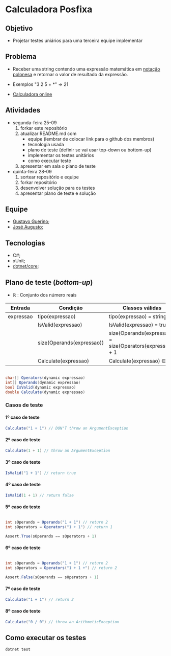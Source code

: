 # Calculadora Posfixa


## Objetivo
- Projetar testes uniários para uma terceira equipe implementar

## Problema
- Receber uma string contendo uma expressão matemática em [notação polonesa](https://pt.wikipedia.org/wiki/Nota%C3%A7%C3%A3o_polonesa) e retornar o valor de resultado da expressão.

- Exemplos
"3 2 5 + *" => 21

- [Calculadora online](https://epxx.co/ctb/hp12c.html)


## Atividades
- segunda-feira 25-09
   1. forkar este repositório
   1. atualizar README.md com
      - equipe (lembrar de colocar link para o github dos membros)
      - tecnologia usada
      - plano de teste (definir se vai usar top-down ou bottom-up)
      - implementar os testes unitários
      - como executar teste
   1. apresentar em sala o plano de teste
- quinta-feira 28-09
   1. sortear repositório e equipe
   1. forkar repositório
   1. desenvolver solução para os testes
   1. apresentar plano de teste e solução
   
## Equipe

- [Gustavo Guerino](https://github.com/gustavoguerino);
- [José Augusto](https://github.com/augusteiner);

## Tecnologias

- C#;
- xUnit;
- [dotnet/core](https://www.microsoft.com/net/download/linux);

## Plano de teste (*bottom-up*)

- &reals; : Conjunto dos número reais

| Entrada | Condição | Classes válidas | Classes inválidas|
|---------|----------|-----------------|------------------|
| expressao | tipo(expressao) | tipo(expressao) &equals; string | tipo(expressao) &ne; string |
|| IsValid(expressao) | IsValid(expressao) &equals; true | IsValid(expressao) &ne; true |
|| size(Operands(expressao)) | size(Operands(expressao)) &equals; size(Operators(expressao)) + 1 |size(Operands(expressao)) &ne; size(Operators(expressao)) + 1|
||Calculate(expressao) | Calculate(expressao) &isin; &real; | Calculate(expressao) &notin; &real; |

```csharp

char[] Operators(dynamic expressao)
int[] Operands(dynamic expressao)
bool IsValid(dynamic expressao)
double Calculate(dynamic expressao)

```

### Casos de teste

#### 1º caso de teste

```csharp
Calculate("1 + 1") // DON'T throw an ArgumentException
```

#### 2º caso de teste

```csharp
Calculate(1 + 1) // throw an ArgumentException
```

#### 3º caso de teste

```csharp
IsValid("1 + 1") // return true
```

#### 4º caso de teste

```csharp
IsValid(1 + 1) // return false
```

#### 5º caso de teste


```csharp

int sOperands = Operands("1 + 1") // return 2
int sOperators = Operators("1 + 1") // return 1

Assert.True(sOperands == sOperators + 1)

```

#### 6º caso de teste


```csharp

int sOperands = Operands("1 + 1") // return 2
int sOperators = Operators("1 + 1 +") // return 2

Assert.False(sOperands == sOperators + 1)

```

#### 7º caso de teste


```csharp
Calculate("1 + 1") // return 2
```

#### 8º caso de teste


```csharp
Calculate("0 / 0") // throw an ArithmeticException
```

## Como executar os testes

```bash
dotnet test
```

